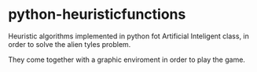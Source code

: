 # python-heuristicfunctions

Heuristic algorithms implemented in python fot Artificial Inteligent class, in order to solve the alien tyles problem. 

They come together with a graphic enviroment in order to play the game. 
